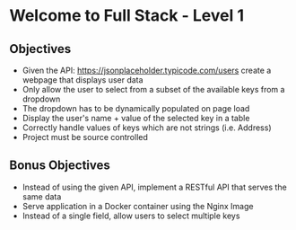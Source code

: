 # Welcome to Full Stack - Level 1

## Objectives

* Given the API: https://jsonplaceholder.typicode.com/users create a webpage that displays user data
* Only allow the user to select from a subset of the available keys from a dropdown
* The dropdown has to be dynamically populated on page load
* Display the user's name + value of the selected key in a table
* Correctly handle values of keys which are not strings (i.e. Address)
* Project must be source controlled

## Bonus Objectives

* Instead of using the given API, implement a RESTful API that serves the same data
* Serve application in a Docker container using the Nginx Image
* Instead of a single field, allow users to select multiple keys
